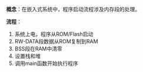 **概念**：在嵌入式系统中，程序启动流程涉及内存段的处理。 

**流程**：

1. 系统上电，程序从ROM/Flash启动
2. RW-DATA段数据从ROM复制到RAM
3. BSS段在RAM中清零
4. 设置栈和堆
5. 调用main函数开始执行程序